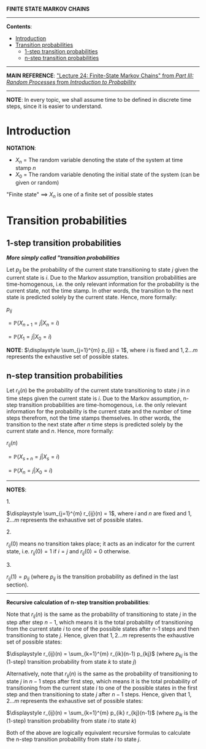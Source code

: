 **FINITE STATE MARKOV CHAINS**

---

**Contents**:

- [Introduction](#introduction)
- [Transition probabilities](#transition-probabilities)
    - [1-step transition probabilities](#1-step-transition-probabilities)
    - [n-step transition probabilities](#n-step-transition-probabilities)

---

**MAIN REFERENCE**: ["Lecture 24: Finite-State Markov Chains" from _Part III: Random Processes_ from _Introduction to Probability_](https://ocw.mit.edu/courses/res-6-012-introduction-to-probability-spring-2018/pages/part-iii-random-processes/)

---

**NOTE**: In every topic, we shall assume time to be defined in discrete time steps, since it is easier to understand.

# Introduction
**NOTATION**:

- $X_n$ = The random variable denoting the state of the system at time stamp $n$
- $X_0$ = The random variable denoting the initial state of the system (can be given or random)

"Finite state" $\implies$ $X_n$ is one of a finite set of possible states

# Transition probabilities
## 1-step transition probabilities
**_More simply called "transition probabilities_**

Let $p_{ij}$ be the probability of the current state transitioning to state $j$ given the current state is $i$. Due to the Markov assumption, transition probabilities are time-homogenous, i.e. the only relevant information for the probability is the current state, not the time stamp.  In other words, the transition to the next state is predicted solely by the current state. Hence, more formally:

$p_{ij}$

$= \mathbb{P}(X_{n+1} = j | X_n = i)$

$= \mathbb{P}(X_1 = j | X_0 = i)$

**NOTE**: $\displaystyle \sum_{j=1}^{m} p_{ij} = 1$, where $i$ is fixed and ${1, 2 ... m}$ represents the exhaustive set of possible states.

## n-step transition probabilities
Let $r_{ij}(n)$ be the probability of the current state transitioning to state $j$ in $n$ time steps given the current state is $i$. Due to the Markov assumption, n-step transition probabilities are time-homogenous, i.e. the only relevant information for the probability is the current state and the number of time steps therefrom, not the time stamps themselves.  In other words, the transition to the next state after $n$ time steps is predicted solely by the current state and $n$. Hence, more formally:

$r_{ij}(n)$

$= \mathbb{P}(X_{s+n} = j | X_s = i)$

$= \mathbb{P}(X_n = j | X_0 = i)$

---

**NOTES**:

1.<br>

$\displaystyle \sum_{j=1}^{m} r_{ij}(n) = 1$, where $i$ and $n$ are fixed and ${1, 2 ... m}$ represents the exhaustive set of possible states.

2.<br>

$r_{ij}(0)$ means no transition takes place; it acts as an indicator for the current state, i.e. $r_{ij}(0) = 1$ if $i = j$ and $r_{ij}(0) = 0$ otherwise.

3.<br>

$r_{ij}(1) = p_{ij}$ (where $p_{ij}$ is the transition probability as defined in the last section).

---

**Recursive calculation of n-step transition probabilities**:

Note that $r_{ij}(n)$ is the same as the probability of transitioning to state $j$ in the step after step $n-1$, which means it is the total probability of transitioning from the current state $i$ to one of the possible states after n-1 steps and then transitioning to state $j$. Hence, given that ${1, 2 ... m}$ represents the exhaustive set of possible states:

$\displaystyle r_{ij}(n) = \sum_{k=1}^{m} r_{ik}(n-1) p_{kj}$ (where $p_{kj}$ is the (1-step) transition probability from state $k$ to state $j$)

Alternatively, note that $r_{ij}(n)$ is the same as the probability of transitioning to state $j$ in $n-1$ steps after first step, which means it is the total probability of transitioning from the current state $i$ to one of the possible states in the first step and then transitioning to state $j$ after $n-1$ steps. Hence, given that ${1, 2 ... m}$ represents the exhaustive set of possible states:

$\displaystyle r_{ij}(n) = \sum_{k=1}^{m} p_{ik} r_{kj}(n-1)$ (where $p_{ik}$ is the (1-step) transition probability from state $i$ to state $k$)

Both of the above are logically equivalent recursive formulas to calculate the n-step transition probability from state $i$ to state $j$.
